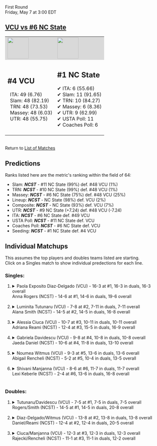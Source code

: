 First Round  
Friday, May 7 at 3:00 EDT
## [VCU vs #6 NC State](https://www.ncaa.com/game/5833670) 

<table><tr style="background-color: #d9d9d9 !important"><td><img src="https://www.ncaa.com/sites/default/files/images/logos/schools/v/vcu.70.png" width="70" height="70" /></td><td><img src="https://www.ncaa.com/sites/default/files/images/logos/schools/n/north-carolina-st.70.png" width="70" height="70" /></td></tr><tr>
<td>  

<h2>#4 VCU</h2>  
&nbsp; ITA: 49 (6.76)<br>  
&nbsp; Slam: 48 (82.19)<br>  
&nbsp; TRN: 48 (73.53)<br>  
&nbsp; Massey: 48 (6.03)<br>  
&nbsp; UTR: 48 (55.75)<br>  
<br>  

</td>
<td>  

<h2>#1 NC State</h2>  
&#10004; ITA: 6 (55.66)<br>  
&#10004; Slam: 11 (91.65)<br>  
&#10004; TRN: 10 (84.27)<br>  
&#10004; Massey: 6 (8.36)<br>  
&#10004; UTR: 9 (62.99)<br>  
&#10004; USTA Poll: 11<br>  
&#10004; Coaches Poll: 6<br>  
<br>  

</td>
</tr></table>  


<br>Return to [List of Matches](../index.md)  

## Predictions  

Ranks listed here are the metric's ranking within the field of 64:  
- Slam: ***NCST*** - #11 NC State (99%) def. #48 VCU (1%)  
- TRN: ***NCST*** - #10 NC State (99%) def. #48 VCU (1%)  
- Massey: ***NCST*** - #6 NC State (75%) def. #48 VCU (25%)  
- Lineup: ***NCST*** - NC State (98%) def. VCU (2%)  
- Composite: ***NCST*** - NC State (93%) def. VCU (7%)  
- UTR: ***NCST*** - #9 NC State (+7.24) def. #48 VCU (-7.24)  
- ITA: ***NCST*** - #6 NC State def. #49 VCU  
- USTA Poll: ***NCST*** - #11 NC State def. VCU  
- Coaches Poll: ***NCST*** - #6 NC State def. VCU  
- Seeding: ***NCST*** - #1 NC State def. #4 VCU  

## Individual Matchups  
This assumes the top players and doubles teams listed are starting.  
Click on a Singles match to show individual predections for each line.  

### Singles:  

<ol>
<li><details>
<summary markdown="span">Paola Exposito Diaz-Delgado (VCU) - 16-3 at #1, 16-3 in duals, 16-3 overall<br>Anna Rogers (NCST) - 14-6 at #1, 14-6 in duals, 19-6 overall</summary>
<h4>Predictions</h4><ul>
<li>Slam: <b><i>NCST</i></b> - Rogers (85%) def. Diaz-Delgado (15%)</li>  
<li>TRN: <b><i>NCST</i></b> - Rogers (81%) def. Diaz-Delgado (19%)</li>  
<li>Massey: <b><i>NCST</i></b> - Rogers (75%) def. Diaz-Delgado (25%)</li>  
<li>UTR: <b><i>NCST</i></b> - Rogers (85%) def. Diaz-Delgado (15%)</li>  
<li>Composite: <b><i>NCST</i></b> - Rogers (82%) def. Diaz-Delgado (18%)</li>  
<li>ITA: <b><i>NCST</i></b> - Rogers (48.19) def. Diaz-Delgado (5.71)</li>  
</ul>
</details>&nbsp;</li>
<li><details>
<summary markdown="span">Luminita Tutunaru (VCU) - 7-8 at #2, 7-11 in duals, 7-11 overall<br>Alana Smith (NCST) - 14-5 at #2, 14-5 in duals, 16-8 overall</summary>
<h4>Predictions</h4><ul>
<li>Slam: <b><i>NCST</i></b> - Smith (96%) def. Tutunaru (4%)</li>  
<li>TRN: <b><i>NCST</i></b> - Smith (98%) def. Tutunaru (2%)</li>  
<li>Massey: <b><i>NCST</i></b> - Smith (75%) def. Tutunaru (25%)</li>  
<li>UTR: <b><i>NCST</i></b> - Smith (97%) def. Tutunaru (3%)</li>  
<li>Composite: <b><i>NCST</i></b> - Smith (91%) def. Tutunaru (9%)</li>  
<li>ITA: <b><i>NCST</i></b> - Smith (22.32) def. Tutunaru (1.60)</li>  
</ul>
</details>&nbsp;</li>
<li><details>
<summary markdown="span">Alessia Ciuca (VCU) - 10-7 at #3, 10-11 in duals, 10-11 overall<br>Adriana Reami (NCST) - 12-4 at #3, 15-5 in duals, 16-9 overall</summary>
<h4>Predictions</h4><ul>
<li>Slam: <b><i>NCST</i></b> - Reami (96%) def. Ciuca (4%)</li>  
<li>TRN: <b><i>NCST</i></b> - Reami (97%) def. Ciuca (3%)</li>  
<li>Massey: <b><i>NCST</i></b> - Reami (75%) def. Ciuca (25%)</li>  
<li>UTR: <b><i>NCST</i></b> - Reami (97%) def. Ciuca (3%)</li>  
<li>Composite: <b><i>NCST</i></b> - Reami (91%) def. Ciuca (9%)</li>  
<li>ITA: <b><i>NCST</i></b> - Reami (4.00) def. Ciuca (1.68)</li>  
</ul>
</details>&nbsp;</li>
<li><details>
<summary markdown="span">Gabriela Davidescu (VCU) - 9-8 at #4, 10-8 in duals, 10-8 overall<br>Jaeda Daniel (NCST) - 10-6 at #4, 11-8 in duals, 13-10 overall</summary>
<h4>Predictions</h4><ul>
<li>Slam: <b><i>NCST</i></b> - Daniel (96%) def. Davidescu (4%)</li>  
<li>TRN: <b><i>NCST</i></b> - Daniel (95%) def. Davidescu (5%)</li>  
<li>Massey: <b><i>NCST</i></b> - Daniel (75%) def. Davidescu (25%)</li>  
<li>UTR: <b><i>NCST</i></b> - Daniel (96%) def. Davidescu (4%)</li>  
<li>Composite: <b><i>NCST</i></b> - Daniel (90%) def. Davidescu (10%)</li>  
<li>ITA: <b><i>NCST</i></b> - Daniel (1.87) def. Davidescu (1.64)</li>  
</ul>
</details>&nbsp;</li>
<li><details>
<summary markdown="span">Noumea Witmus (VCU) - 9-3 at #5, 13-6 in duals, 13-6 overall<br>Abigail Rencheli (NCST) - 5-2 at #5, 10-4 in duals, 13-5 overall</summary>
<h4>Predictions</h4><ul>
<li>Slam: <b><i>NCST</i></b> - Rencheli (95%) def. Witmus (5%)</li>  
<li>TRN: <b><i>NCST</i></b> - Rencheli (97%) def. Witmus (3%)</li>  
<li>Massey: <b><i>NCST</i></b> - Rencheli (75%) def. Witmus (25%)</li>  
<li>UTR: <b><i>NCST</i></b> - Rencheli (96%) def. Witmus (4%)</li>  
<li>Composite: <b><i>NCST</i></b> - Rencheli (91%) def. Witmus (9%)</li>  
<li>ITA: <b><i>NCST</i></b> - Rencheli (7.12) def. Witmus (2.03)</li>  
</ul>
</details>&nbsp;</li>
<li><details>
<summary markdown="span">Shivani Manjanna (VCU) - 8-6 at #6, 11-7 in duals, 11-7 overall<br>Lexi Keberle (NCST) - 2-4 at #6, 13-6 in duals, 16-8 overall</summary>
<h4>Predictions</h4><ul>
<li>Slam: <b><i>NCST</i></b> - Keberle (97%) def. Manjanna (3%)</li>  
<li>TRN: <b><i>NCST</i></b> - Keberle (98%) def. Manjanna (2%)</li>  
<li>Massey: <b><i>NCST</i></b> - Keberle (75%) def. Manjanna (25%)</li>  
<li>UTR: <b><i>NCST</i></b> - Keberle (96%) def. Manjanna (4%)</li>  
<li>Composite: <b><i>NCST</i></b> - Keberle (91%) def. Manjanna (9%)</li>  
<li>ITA: <b><i>VCU</i></b> - Manjanna (1.77) def. Keberle (1.71)</li>  
</ul>
</details>&nbsp;</li>
</ol>

### Doubles:  

<ol>
<li><details>
<summary markdown="span">Tutunaru/Davidescu (VCU) - 7-5 at #1, 7-5 in duals, 7-5 overall<br>Rogers/Smith (NCST) - 14-5 at #1, 14-5 in duals, 20-8 overall</summary>
<br>Sorry, we don't have any metrics for this match
</details>&nbsp;</li>
<li><details>
<summary markdown="span">Diaz-Delgado/Witmus (VCU) - 13-8 at #2, 13-8 in duals, 13-8 overall<br>Daniel/Reami (NCST) - 12-4 at #2, 12-4 in duals, 20-5 overall</summary>
<br>Sorry, we don't have any metrics for this match
</details>&nbsp;</li>
<li><details>
<summary markdown="span">Ciuca/Manjanna (VCU) - 12-3 at #3, 12-3 in duals, 12-3 overall<br>Rajecki/Rencheli (NCST) - 11-1 at #3, 11-1 in duals, 12-2 overall</summary>
<br>Sorry, we don't have any metrics for this match
</details>&nbsp;</li>
</ol>